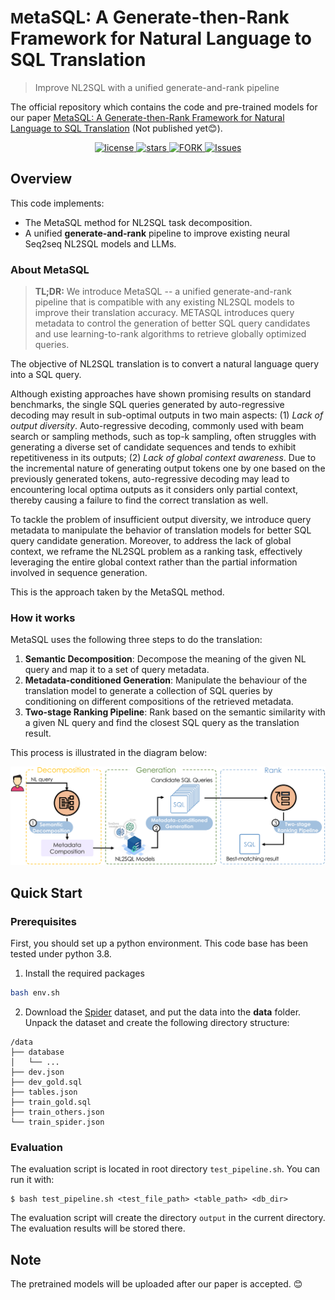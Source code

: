 # <span style="font-size:0.8em;">M</span>etaSQL: A Generate-then-Rank Framework for Natural Language to SQL Translation
> Improve NL2SQL with a unified generate-and-rank pipeline
> 
The official repository which contains the code and pre-trained models for our paper [MetaSQL: A Generate-then-Rank Framework for Natural Language to SQL Translation](https://arxiv.org/) (Not published yet😊).

<p align="center">
   <a href="https://github.com/kaimary/GAR/blob/main/LICENSE">
        <img alt="license" src="https://img.shields.io/github/license/kaimary/metaSQL.svg?color=blue">
   </a>
   <a href="https://github.com/kaimary/GAR/stargazers">
       <img alt="stars" src="https://img.shields.io/github/stars/kaimary/metaSQL" />
  	</a>
  	<a href="https://github.com/kaimary/GAR/network/members">
       <img alt="FORK" src="https://img.shields.io/github/forks/kaimary/metaSQL?color=FF8000" />
  	</a>
    <a href="https://github.com/kaimary/GAR/issues">
      <img alt="Issues" src="https://img.shields.io/github/issues/kaimary/metaSQLs?color=0088ff"/>
    </a>
    <br />
</p>

## Overview

This code implements:

* The MetaSQL method for NL2SQL task decomposition.
* A unified <strong>generate-and-rank</strong> pipeline to improve existing neural Seq2seq NL2SQL models and LLMs. 

### About MetaSQL
> **TL;DR:** We introduce MetaSQL -- a unified generate-and-rank pipeline that is compatible with any existing NL2SQL models to improve their translation accuracy.
> METASQL introduces query metadata to control the generation of better SQL query candidates and use learning-to-rank algorithms to retrieve globally optimized queries.

The objective of NL2SQL translation is to convert a natural language query into a SQL query. 

Although existing approaches have shown promising results on standard benchmarks, the single SQL queries generated by auto-regressive decoding may
result in sub-optimal outputs in two main aspects: (1) *Lack of output diversity*. Auto-regressive decoding, commonly used with beam search or sampling methods, such as top-k sampling, often struggles with generating a diverse set of candidate sequences and tends to exhibit repetitiveness in its outputs; (2) *Lack of global context awareness*. Due to the incremental nature of generating output tokens one by
one based on the previously generated tokens, auto-regressive decoding may lead to encountering local optima outputs as it considers only partial context, thereby causing a failure to find the correct translation as well.

To tackle the problem of insufficient output diversity, we introduce query metadata to manipulate the behavior of translation models for better SQL query candidate generation. Moreover, to address the lack of global context, we reframe the NL2SQL problem as a ranking task, effectively leveraging the entire global context rather than the partial information involved in sequence generation. 

This is the approach taken by the MetaSQL method.

### How it works

MetaSQL uses the following three steps to do the translation:

1. **Semantic Decomposition**: Decompose the meaning of the given NL query and map it to a set of query metadata.
2. **Metadata-conditioned Generation**: Manipulate the behaviour of the translation model to generate a collection of SQL queries by conditioning on different compositions of the retrieved metadata.
3. **Two-stage Ranking Pipeline**: Rank based on the semantic similarity with a given NL query and find the closest SQL query as the translation result.

This process is illustrated in the diagram below:

<div style="text-align: center">
<img src="assets/overview.png" width="800">
</div>


## Quick Start

### Prerequisites
First, you should set up a python environment. This code base has been tested under python 3.8.

1. Install the required packages
```bash
bash env.sh
```
2. Download the [Spider](https://yale-lily.github.io/spider) dataset, and put the data into the <strong>data</strong> folder. Unpack the dataset and create the following directory structure:
```
/data
├── database
│   └── ...
├── dev.json
├── dev_gold.sql
├── tables.json
├── train_gold.sql
├── train_others.json
└── train_spider.json
```

### Evaluation
The evaluation script is located in root directory `test_pipeline.sh`.
You can run it with:
```
$ bash test_pipeline.sh <test_file_path> <table_path> <db_dir>
```

The evaluation script will create the directory `output` in the current directory.
The evaluation results will be stored there.

## Note
The pretrained models will be uploaded after our paper is accepted. 😊
